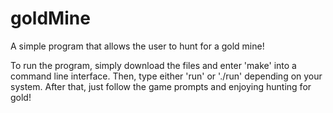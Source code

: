 # goldMine
A simple program that allows the user to hunt for a gold mine!

To run the program, simply download the files and enter 'make' into a command line interface.  Then, type either 'run' or './run' depending on your system.  After that, just follow the game prompts and enjoying hunting for gold!  
